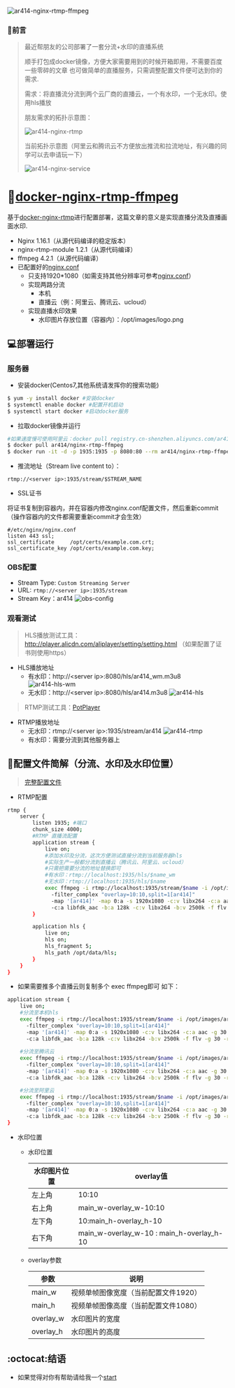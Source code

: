 ![ar414-nginx-rtmp-ffmpeg](https://cdn.ar414.com/ar414-nginx-rtmp-ffmpeg.png)
### :two_men_holding_hands:前言
> 最近帮朋友的公司部署了一套分流+水印的直播系统
>
> 顺手打包成docker镜像，方便大家需要用到的时候开箱即用，不需要百度一些零碎的文章
> 也可做简单的直播服务，只需调整配置文件便可达到你的需求.
>
> 需求：将直播流分流到两个云厂商的直播云，一个有水印，一个无水印。使用hls播放
>
> 朋友需求的拓扑示意图：
>
> ![ar414-nginx-rtmp](https://cdn.ar414.com/ar414-nginx-rtmp.png)
> 
> 当前拓扑示意图（阿里云和腾讯云不方便放出推流和拉流地址，有兴趣的同学可以去申请玩一下）
>
> ![ar414-nginx-service](https://cdn.ar414.com/nginx-live-service.png?a=1)

# :whale:[docker-nginx-rtmp-ffmpeg](https://hub.docker.com/repository/docker/ar414/nginx-rtmp-ffmpeg)
基于[docker-nginx-rtmp](https://github.com/alfg/docker-nginx-rtmp)进行配置部署，这篇文章的意义是实现直播分流及直播画面水印.
* Nginx 1.16.1（从源代码编译的稳定版本）
* nginx-rtmp-module 1.2.1（从源代码编译）
* ffmpeg 4.2.1（从源代码编译）
* 已配置好的[nginx.conf](https://github.com/ar414-com/nginx-rtmp-ffmpeg-conf/blob/master/nginx.conf)
    * 只支持1920*1080（如需支持其他分辨率可参考[nginx.conf](https://github.com/alfg/docker-nginx-rtmp/blob/master/nginx.conf)）
    * 实现两路分流
        * 本机
        * 直播云（例：阿里云、腾讯云、ucloud）
    * 实现直播水印效果
        * 水印图片存放位置（容器内）：/opt/images/logo.png

## :computer:部署运行
### 服务器
* 安装docker(Centos7,其他系统请发挥你的搜索功能)
```bash
$ yum -y install docker #安装docker
$ systemctl enable docker #配置开机启动
$ systemctl start docker #启动docker服务
```
* 拉取docker镜像并运行
```bash
#如果速度慢可使用阿里云：docker pull registry.cn-shenzhen.aliyuncs.com/ar414/nginx-rtmp-ffmpeg:v1
$ docker pull ar414/nginx-rtmp-ffmpeg
$ docker run -it -d -p 1935:1935 -p 8080:80 --rm ar414/nginx-rtmp-ffmpeg
```
* 推流地址（Stream live content to）：
```
rtmp://<server ip>:1935/stream/$STREAM_NAME
```
* SSL证书

将证书复制到容器内，并在容器内修改nginx.conf配置文件，然后重新commit（操作容器内的文件都需要重新commit才会生效）
```
#/etc/nginx/nginx.conf
listen 443 ssl;
ssl_certificate     /opt/certs/example.com.crt;
ssl_certificate_key /opt/certs/example.com.key;
```

### OBS配置
* Stream Type: `Custom Streaming Server`
* URL: `rtmp://<server ip>:1935/stream`
* Stream Key：ar414
![obs-config](https://cdn.ar414.com/obs-config.png)

### 观看测试
> HLS播放测试工具：http://player.alicdn.com/aliplayer/setting/setting.html （如果配置了证书则使用https）

* HLS播放地址
    * 有水印：http://\<server ip>:8080/hls/ar414_wm.m3u8
    ![ar414-hls-wm](https://cdn.ar414.com/ar414-hls-wm.png)
    * 无水印：http://\<server ip>:8080/hls/ar414.m3u8
    ![ar414-hls](https://cdn.ar414.com/ar414-hls.png)
    
> RTMP测试工具：[PotPlayer](https://daumpotplayer.com/download/)

* RTMP播放地址
    * 无水印：rtmp://\<server ip>:1935/stream/ar414
    ![ar414-rtmp](https://cdn.ar414.com/ar414-rtmp.png)
    * 有水印：需要分流到其他服务器上
    
## :page_facing_up:配置文件简解（分流、水印及水印位置）
> [完整配置文件](https://github.com/ar414-com/nginx-rtmp-ffmpeg-conf/blob/master/nginx.conf)

* RTMP配置
```bash
rtmp {
    server {
        listen 1935; #端口
        chunk_size 4000;
        #RTMP 直播流配置
        application stream {
            live on;
            #添加水印及分流，这次方便测试直接分流到当前服务器hls
            #实际生产一般都分流到直播云（腾讯云、阿里云、ucloud）
            #只需把需要分流的地址替换即可
            #有水印：rtmp://localhost:1935/hls/$name_wm
            #无水印：rtmp://localhost:1935/hls/$name
            exec ffmpeg -i rtmp://localhost:1935/stream/$name -i /opt/images/ar414.png
              -filter_complex "overlay=10:10,split=1[ar414]"
              -map '[ar414]' -map 0:a -s 1920x1080 -c:v libx264 -c:a aac -g 30 -r 30 -tune zerolatency -preset veryfast -crf 23 -f flv rtmp://localhost:1935/hls/$name_wm
              -c:a libfdk_aac -b:a 128k -c:v libx264 -b:v 2500k -f flv -g 30 -r 30 -s 1920x1080 -preset superfast -profile:v baseline rtmp://localhost:1935/hls/$name;
        }

        application hls {
            live on;
            hls on;
            hls_fragment 5;
            hls_path /opt/data/hls;
        }
    }
}
```
* 如果需要推多个直播云则复制多个 exec ffmpeg即可 如下：
```bash
application stream {
    live on;
    #分流至本机hls           
    exec ffmpeg -i rtmp://localhost:1935/stream/$name -i /opt/images/ar414.png
      -filter_complex "overlay=10:10,split=1[ar414]"
      -map '[ar414]' -map 0:a -s 1920x1080 -c:v libx264 -c:a aac -g 30 -r 30 -tune zerolatency -preset veryfast -crf 23 -f flv rtmp://localhost:1935/hls/$name_wm
      -c:a libfdk_aac -b:a 128k -c:v libx264 -b:v 2500k -f flv -g 30 -r 30 -s 1920x1080 -preset superfast -profile:v baseline rtmp://localhost:1935/hls/$name;
    
    #分流至腾讯云
    exec ffmpeg -i rtmp://localhost:1935/stream/$name -i /opt/images/ar414.png
      -filter_complex "overlay=10:10,split=1[ar414]"
      -map '[ar414]' -map 0:a -s 1920x1080 -c:v libx264 -c:a aac -g 30 -r 30 -tune zerolatency -preset veryfast -crf 23 -f flv rtmp://live-push.tencent.com/stream/$name_wm
      -c:a libfdk_aac -b:a 128k -c:v libx264 -b:v 2500k -f flv -g 30 -r 30 -s 1920x1080 -preset superfast -profile:v baseline rtmp://live-push.tencent.com/stream/$name;

    #分流至阿里云
    exec ffmpeg -i rtmp://localhost:1935/stream/$name -i /opt/images/ar414.png
      -filter_complex "overlay=10:10,split=1[ar414]"
      -map '[ar414]' -map 0:a -s 1920x1080 -c:v libx264 -c:a aac -g 30 -r 30 -tune zerolatency -preset veryfast -crf 23 -f flv rtmp://live-push.aliyun.com/stream/$name_wm
      -c:a libfdk_aac -b:a 128k -c:v libx264 -b:v 2500k -f flv -g 30 -r 30 -s 1920x1080 -preset superfast -profile:v baseline rtmp://live-push.aliyun.com/stream/$name;
}
```  

* 水印位置
    * 水印位置
    
        |  水印图片位置   | overlay值  |
        |  ----   | ----  |
        | 左上角  | 10:10 |
        | 右上角  | main_w-overlay_w-10:10 |
        | 左下角  | 10:main_h-overlay_h-10 |
        | 右下角  | main_w-overlay_w-10 : main_h-overlay_h-10 |
    * overlay参数
    
        |  参数   | 说明  |
        |  ----   | ----  |
        | main_w  | 视频单帧图像宽度（当前配置文件1920） |
        | main_h  | 视频单帧图像高度（当前配置文件1080） |
        | overlay_w  | 水印图片的宽度 |
        | overlay_h  | 水印图片的高度 |

     
## :octocat:结语
* 如果觉得对你有帮助请给我一个[start](https://github.com/ar414-com/nginx-rtmp-ffmpeg-conf)